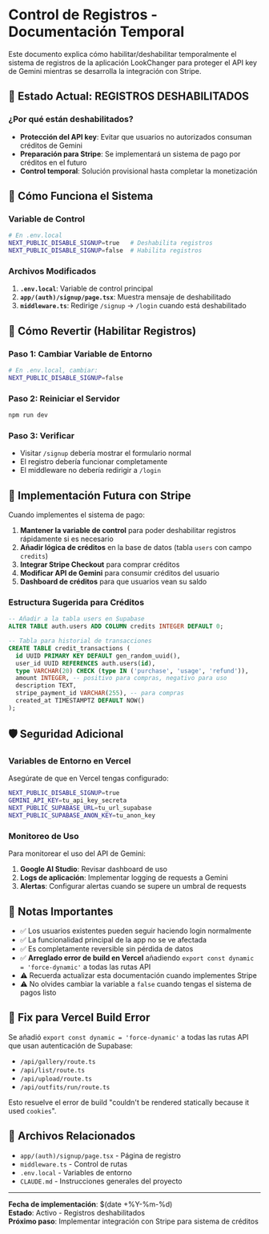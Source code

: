 # Control de Registros - Documentación Temporal

Este documento explica cómo habilitar/deshabilitar temporalmente el sistema de registros de la aplicación LookChanger para proteger el API key de Gemini mientras se desarrolla la integración con Stripe.

## 🚫 Estado Actual: REGISTROS DESHABILITADOS

### ¿Por qué están deshabilitados?

- **Protección del API key**: Evitar que usuarios no autorizados consuman créditos de Gemini
- **Preparación para Stripe**: Se implementará un sistema de pago por créditos en el futuro
- **Control temporal**: Solución provisional hasta completar la monetización

## 🔧 Cómo Funciona el Sistema

### Variable de Control

```bash
# En .env.local
NEXT_PUBLIC_DISABLE_SIGNUP=true   # Deshabilita registros
NEXT_PUBLIC_DISABLE_SIGNUP=false  # Habilita registros
```

### Archivos Modificados

1. **`.env.local`**: Variable de control principal
2. **`app/(auth)/signup/page.tsx`**: Muestra mensaje de deshabilitado
3. **`middleware.ts`**: Redirige `/signup` → `/login` cuando está deshabilitado

## 🔄 Cómo Revertir (Habilitar Registros)

### Paso 1: Cambiar Variable de Entorno

```bash
# En .env.local, cambiar:
NEXT_PUBLIC_DISABLE_SIGNUP=false
```

### Paso 2: Reiniciar el Servidor

```bash
npm run dev
```

### Paso 3: Verificar

- Visitar `/signup` debería mostrar el formulario normal
- El registro debería funcionar completamente
- El middleware no debería redirigir a `/login`

## 🎯 Implementación Futura con Stripe

Cuando implementes el sistema de pago:

1. **Mantener la variable de control** para poder deshabilitar registros rápidamente si es necesario
2. **Añadir lógica de créditos** en la base de datos (tabla `users` con campo `credits`)
3. **Integrar Stripe Checkout** para comprar créditos
4. **Modificar API de Gemini** para consumir créditos del usuario
5. **Dashboard de créditos** para que usuarios vean su saldo

### Estructura Sugerida para Créditos

```sql
-- Añadir a la tabla users en Supabase
ALTER TABLE auth.users ADD COLUMN credits INTEGER DEFAULT 0;

-- Tabla para historial de transacciones
CREATE TABLE credit_transactions (
  id UUID PRIMARY KEY DEFAULT gen_random_uuid(),
  user_id UUID REFERENCES auth.users(id),
  type VARCHAR(20) CHECK (type IN ('purchase', 'usage', 'refund')),
  amount INTEGER, -- positivo para compras, negativo para uso
  description TEXT,
  stripe_payment_id VARCHAR(255), -- para compras
  created_at TIMESTAMPTZ DEFAULT NOW()
);
```

## 🛡️ Seguridad Adicional

### Variables de Entorno en Vercel

Asegúrate de que en Vercel tengas configurado:

```bash
NEXT_PUBLIC_DISABLE_SIGNUP=true
GEMINI_API_KEY=tu_api_key_secreta
NEXT_PUBLIC_SUPABASE_URL=tu_url_supabase
NEXT_PUBLIC_SUPABASE_ANON_KEY=tu_anon_key
```

### Monitoreo de Uso

Para monitorear el uso del API de Gemini:

1. **Google AI Studio**: Revisar dashboard de uso
2. **Logs de aplicación**: Implementar logging de requests a Gemini
3. **Alertas**: Configurar alertas cuando se supere un umbral de requests

## 📝 Notas Importantes

- ✅ Los usuarios existentes pueden seguir haciendo login normalmente
- ✅ La funcionalidad principal de la app no se ve afectada
- ✅ Es completamente reversible sin pérdida de datos
- ✅ **Arreglado error de build en Vercel** añadiendo `export const dynamic = 'force-dynamic'` a todas las rutas API
- ⚠️ Recuerda actualizar esta documentación cuando implementes Stripe
- ⚠️ No olvides cambiar la variable a `false` cuando tengas el sistema de pagos listo

## 🚀 Fix para Vercel Build Error

Se añadió `export const dynamic = 'force-dynamic'` a todas las rutas API que usan autenticación de Supabase:
- `/api/gallery/route.ts`
- `/api/list/route.ts` 
- `/api/upload/route.ts`
- `/api/outfits/run/route.ts`

Esto resuelve el error de build "couldn't be rendered statically because it used `cookies`".

## 🔗 Archivos Relacionados

- `app/(auth)/signup/page.tsx` - Página de registro
- `middleware.ts` - Control de rutas
- `.env.local` - Variables de entorno
- `CLAUDE.md` - Instrucciones generales del proyecto

---

**Fecha de implementación**: $(date +%Y-%m-%d)  
**Estado**: Activo - Registros deshabilitados  
**Próximo paso**: Implementar integración con Stripe para sistema de créditos